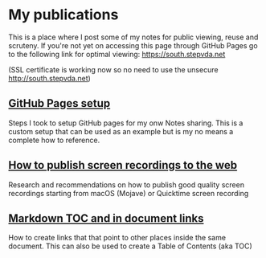 # My publications #

This is a place where I post some of my notes for public viewing, reuse and scruteny.
If you're not yet on accessing this page through GitHub Pages go to the following link for optimal viewing:
<https://south.stepvda.net>

(SSL certificate is working now so no need to use the unsecure <http://south.stepvda.net>)


## [GitHub Pages setup](github_pages_setup.md) ## 

Steps I took to setup GitHub pages for my onw Notes sharing. This is a custom setup that can be used as an example but is my no means a complete how to reference.

## [How to publish screen recordings to the web](howto_publish_screenrecording_to_web.md) ##

Research and recommendations on how to publish good quality screen recordings starting from macOS (Mojave) or Quicktime screen recording


## [Markdown TOC and in document links](markdown_toc_and_in_document_links.md) ##

How to create links that that point to other places inside the same document. This can also  be used to create a Table of Contents (aka TOC)

